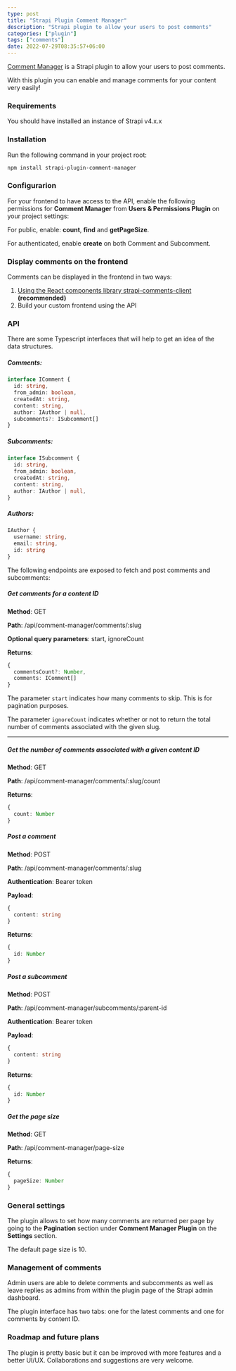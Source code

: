 ```yaml
---
type: post
title: "Strapi Plugin Comment Manager"
description: "Strapi plugin to allow your users to post comments"
categories: ["plugin"]
tags: ["comments"]
date: 2022-07-29T08:35:57+06:00
---
```


[Comment Manager](https://npmjs.com/package/strapi-plugin-comment-manager) is a Strapi plugin to allow your users to post comments.

With this plugin you can enable and manage comments for your content very easily!

### Requirements

You should have installed an instance of Strapi v4.x.x

### Installation

Run the following command in your project root:

```bash
npm install strapi-plugin-comment-manager
```

### Configurarion

For your frontend to have access to the API, enable the following permissions for **Comment Manager** from **Users & Permissions Plugin** on your project settings:

For public, enable: **count**, **find** and **getPageSize**.

For authenticated, enable **create** on both Comment and Subcomment.

### Display comments on the frontend

Comments can be displayed in the frontend in two ways:

1. [Using the React components library strapi-comments-client](/tutorials/how-to-enable-and-manage-comments-in-your-strapi-application) **(recommended)**
2. Build your custom frontend using the API

### API

There are some Typescript interfaces that will help to get an idea of the data structures.

##### Comments:

```ts
interface IComment {
  id: string,
  from_admin: boolean,
  createdAt: string,
  content: string,
  author: IAuthor | null,
  subcomments?: ISubcomment[]
}
```

##### Subcomments:

```ts
interface ISubcomment {
  id: string,
  from_admin: boolean,
  createdAt: string,
  content: string,
  author: IAuthor | null,
}
```

##### Authors:

```ts
IAuthor {
  username: string,
  email: string,
  id: string
}
```

The following endpoints are exposed to fetch and post comments and subcomments:

##### Get comments for a content ID

**Method**: GET

**Path**: /api/comment-manager/comments/:slug

**Optional query parameters**: start, ignoreCount

**Returns**:

```ts
{
  commentsCount?: Number,
  comments: IComment[]
}
```

The parameter `start` indicates how many comments to skip. This is for pagination purposes.

The parameter `ignoreCount` indicates whether or not to return the total number of comments associated with the given slug.

---

##### Get the number of comments associated with a given content ID

**Method**: GET

**Path**: /api/comment-manager/comments/:slug/count

**Returns**:

```ts
{
  count: Number
}
```

##### Post a comment

**Method**: POST

**Path**: /api/comment-manager/comments/:slug

**Authentication**: Bearer token

**Payload**:

```ts
{
  content: string
}
```

**Returns**:

```ts
{
  id: Number
}
```

##### Post a subcomment

**Method**: POST

**Path**: /api/comment-manager/subcomments/:parent-id

**Authentication**: Bearer token

**Payload**:

```ts
{
  content: string
}
```

**Returns**:

```ts
{
  id: Number
}
```

##### Get the page size

**Method**: GET

**Path**: /api/comment-manager/page-size

**Returns**:

```ts
{
  pageSize: Number
}
```

### General settings

The plugin allows to set how many comments are returned per page by going to the **Pagination** section under **Comment Manager Plugin** on the **Settings** section.

The default page size is 10.

### Management of comments

Admin users are able to delete comments and subcomments as well as leave replies as admins from within the plugin page of the Strapi admin dashboard.

The plugin interface has two tabs: one for the latest comments and one for comments by content ID.

### Roadmap and future plans

The plugin is pretty basic but it can be improved with more features and a better UI/UX. Collaborations and suggestions are very welcome.

